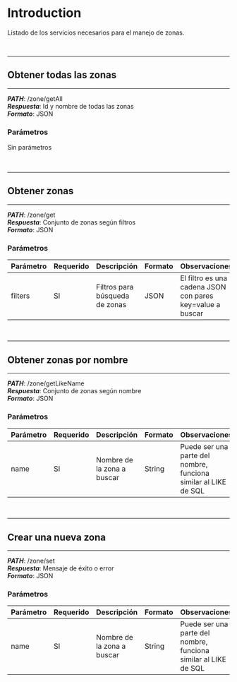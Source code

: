 # Introduction #

Listado de los servicios necesarios para el manejo de zonas.

<br>
<hr />
<h2>Obtener todas las zonas</h2>
<hr />

<b><i>PATH</i></b>: /zone/getAll <br>
<b><i>Respuesta</i></b>: Id y nombre de todas las zonas <br>
<b><i>Formato</i></b>: JSON <br>

<h3>Parámetros</h3>

Sin parámetros<br>
<br>
<br>
<hr />
<h2>Obtener zonas</h2>
<hr />

<b><i>PATH</i></b>: /zone/get <br>
<b><i>Respuesta</i></b>: Conjunto de zonas según filtros <br>
<b><i>Formato</i></b>: JSON <br>

<h3>Parámetros</h3>

<table><thead><th> <b>Parámetro</b> </th><th> <b>Requerido</b> </th><th> <b>Descripción</b> </th><th> <b>Formato</b> </th><th> <b>Observaciones</b> </th></thead><tbody>
<tr><td> filters </td><td> SI </td><td> Filtros para búsqueda de zonas </td><td> JSON </td><td> El filtro es una cadena JSON con pares key=value a buscar </td></tr></tbody></table>

<br>
<hr />
<h2>Obtener zonas por nombre</h2>
<hr />

<b><i>PATH</i></b>: /zone/getLikeName <br>
<b><i>Respuesta</i></b>: Conjunto de zonas según nombre <br>
<b><i>Formato</i></b>: JSON <br>

<h3>Parámetros</h3>

<table><thead><th> <b>Parámetro</b> </th><th> <b>Requerido</b> </th><th> <b>Descripción</b> </th><th> <b>Formato</b> </th><th> <b>Observaciones</b> </th></thead><tbody>
<tr><td> name </td><td> SI </td><td> Nombre de la zona a buscar </td><td> String </td><td> Puede ser una parte del nombre, funciona similar al LIKE de SQL </td></tr></tbody></table>

<br>
<hr />
<h2>Crear una nueva zona</h2>
<hr />

<b><i>PATH</i></b>: /zone/set <br>
<b><i>Respuesta</i></b>: Mensaje de éxito o error <br>
<b><i>Formato</i></b>: JSON <br>

<h3>Parámetros</h3>

<table><thead><th> <b>Parámetro</b> </th><th> <b>Requerido</b> </th><th> <b>Descripción</b> </th><th> <b>Formato</b> </th><th> <b>Observaciones</b> </th></thead><tbody>
<tr><td> name </td><td> SI </td><td> Nombre de la zona a buscar </td><td> String </td><td> Puede ser una parte del nombre, funciona similar al LIKE de SQL </td></tr></tbody></table>

